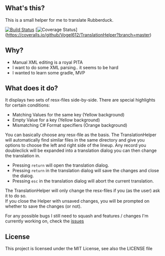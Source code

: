 ## What's this?

This is a small helper for me to translate Rubberduck. 

 [![Build Status](https://travis-ci.org/Vogel612/TranslationHelper.svg?branch=master)](https://travis-ci.org/Vogel612/TranslationHelper?branch=master) [![Coverage Status](https://coveralls.io/repos/Vogel612/TranslationHelper/badge.svg?branch=master&service=github)]
(https://coveralls.io/github/Vogel612/TranslationHelper?branch=master)

## Why?

- Manual XML editing is a royal PITA
- I want to do some XML parsing.. it seems to be hard
- I wanted to learn some gradle, MVP

## What does it do?

It displays two sets of resx-files side-by-side. There are special highlights for certain conditions:

- Matching Values for the same key (Yellow background)
- Empty Value for a key (Yellow background)
- Mismatching C# Format specifiers (Orange background)

You can basically choose any resx-file as the basis. The TranslationHelper will automatically find similar files in the same directory and give you options to choose the left and right side of the lineup. 
Any record you doubleclick will be expanded into a translation dialog you can then change the translation in.

- Pressing `return` will open the translation dialog.
- Pressing `return` in the translation dialog will save the changes and close the dialog.
- Pressing `esc` in the translation dialog will abort the current translation.

The TranslationHelper will only change the resx-files if you (as the user) ask it to do so.  
If you close the Helper with unsaved changes, you will be prompted on whether to save the changes (or not).

For any possible bugs I still need to squash and features / changes I'm currently working on,
check the [issues](https://github.com/Vogel612/TranslationHelper/issues)

## License

This project is licensed under the MIT License, see also the LICENSE file
